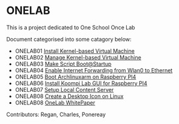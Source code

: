 # ONELAB

This is a project dedicated to One School Once Lab 

Document categorised into some catagory below:

*   ONELAB01 [Install Kernel-based Virtual Machine](/filemd/install-kvm.md)
*   ONELAB02 [Manage Kernel-based Virtual Machine](/filemd/manage-kvm.md)
*   ONELAB03 [Make Script Boot@Startup](/filemd/startup-boot-script.md)
*   ONELAB04 [Enable Internet Forwarding from Wlan0 to Ethernet](/filemd/permanent-ip-forwarding.md)
*   ONELAB05 [Boot Archlinuxarm on Raspberry PI4](/filemd/boot-archlinux-on-rpi.md)
*   ONELAB06 [Install Koompi Lab GUI for Raspberry PI4](/filemd/install-Koompi-lab-GUI-rpi4.md)
*   ONELAB07 [Setup Local Content Server](filemd/configure-local-content-server.md)
*   ONELAB08 [Create a Desktop Icon on Linux](/filemd/make-desktop-file.md)
*   ONELAB08 [OneLab WhitePaper](/filemd/oneLab-whitepaper.md)

Contributors: Regan, Charles, Ponereay